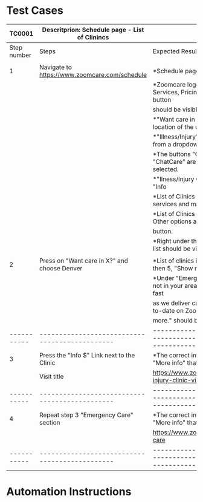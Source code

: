 # Test Cases

| TC0001      | Descritprion: Schedule page - List of Clinincs |                                                                                                      |
|        ---  |                         ---                    |                                          ---                                                         |
| Step number | Steps                                          | Expected Results                                                                                     | 
|             |                                                |                                                                                                      |
| 1           | Navigate to https://www.zoomcare.com/schedule  | *Schedule page should be shown                                                                       |
|             |                                                | *Zoomcare logo top-right, Schedule, Locations, Services, Pricing & Insurance links and Login button  |
|             |                                                |  should be visible.                                                                                  |
|             |                                                | *"Want care in X?" should be shown based on the location of the user.                                |
|             |                                                | *"Illness/Injury" and "Today" shown by default from a dropdown menu.                                 |
|             |                                                | *The buttons "Clinic Care", "VideoCare" and "ChatCare" are visible, "Clinic Care" button is selected.|
|             |                                                | *"Ilness/Injury Clinic visit title, followed by the "Info | $" link are visiblle.                    |
|             |                                                | *List of Clinics with available times, clicnic services and map link are visible.                    |
|             |                                                | *List of Clinics should contain 5 or less options - Other options are ihdden under the "Show More"   |
|             |                                                |  button.                                                                                             |
|             |                                                | *Right under the list of clinics, "Emergency Care" list should be visible followed by the "Info | $" |  |             |                                                |  link.                                                                                               |
|             |                                                |                                                                                                      |
| 2           | Press on "Want care in X?" and choose Denver   | *List of clinics in Denver should appear - If less then 5, "Show more" button should not be visible. |
|             |                                                | *Under "Emergency Care" the message "We're not in your area yet—but we're growing almost as fast     |
|             |                                                |  as we deliver care! Follow us on social to stay up-to-date on ZoomCare news, announcements and      |
|             |                                                |  more." should be visible.                                                                           | 
| ----------- | ---------------------------------------------- | ---------------------------------------------------------------------------------------------------- |
| 3           | Press the "Info $" Link next to the Clinic   |*The correct info should appear with the link "More info" that takes the user to the page             |
|             | Visit title                                    |  https://www.zoomcare.com/services/illness-injury-clinic-visit                                       |
| ----------- | ---------------------------------------------- | ---------------------------------------------------------------------------------------------------- |
| 4           | Repeat step 3 "Emergency Care" section         | *The correct info should appear with the link "More info" that takes the user to the page            |
|             |                                                | https://www.zoomcare.com/services/emergency-care                                                     |
| ----------- | ---------------------------------------------- | ---------------------------------------------------------------------------------------------------- |



# Automation Instructions

